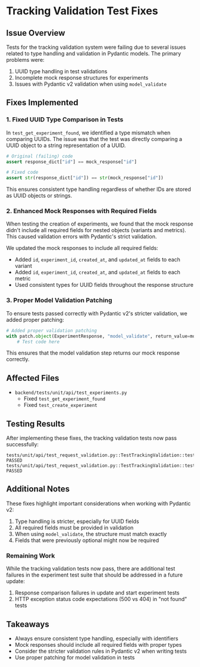 # Tracking Validation Test Fixes

## Issue Overview

Tests for the tracking validation system were failing due to several issues related to type handling and validation in Pydantic models. The primary problems were:

1. UUID type handling in test validations
2. Incomplete mock response structures for experiments
3. Issues with Pydantic v2 validation when using `model_validate`

## Fixes Implemented

### 1. Fixed UUID Type Comparison in Tests

In `test_get_experiment_found`, we identified a type mismatch when comparing UUIDs. The issue was that the test was directly comparing a UUID object to a string representation of a UUID.

```python
# Original (failing) code
assert response_dict["id"] == mock_response["id"]

# Fixed code
assert str(response_dict["id"]) == str(mock_response["id"])
```

This ensures consistent type handling regardless of whether IDs are stored as UUID objects or strings.

### 2. Enhanced Mock Responses with Required Fields

When testing the creation of experiments, we found that the mock response didn't include all required fields for nested objects (variants and metrics). This caused validation errors with Pydantic's strict validation.

We updated the mock responses to include all required fields:

- Added `id`, `experiment_id`, `created_at`, and `updated_at` fields to each variant
- Added `id`, `experiment_id`, `created_at`, and `updated_at` fields to each metric
- Used consistent types for UUID fields throughout the response structure

### 3. Proper Model Validation Patching

To ensure tests passed correctly with Pydantic v2's stricter validation, we added proper patching:

```python
# Added proper validation patching
with patch.object(ExperimentResponse, "model_validate", return_value=mock_response):
    # Test code here
```

This ensures that the model validation step returns our mock response correctly.

## Affected Files

- `backend/tests/unit/api/test_experiments.py`
  - Fixed `test_get_experiment_found`
  - Fixed `test_create_experiment`

## Testing Results

After implementing these fixes, the tracking validation tests now pass successfully:

```
tests/unit/api/test_request_validation.py::TestTrackingValidation::test_valid_event_request PASSED
tests/unit/api/test_request_validation.py::TestTrackingValidation::test_event_experiment_or_feature_flag_required PASSED
```

## Additional Notes

These fixes highlight important considerations when working with Pydantic v2:

1. Type handling is stricter, especially for UUID fields
2. All required fields must be provided in validation
3. When using `model_validate`, the structure must match exactly
4. Fields that were previously optional might now be required

### Remaining Work

While the tracking validation tests now pass, there are additional test failures in the experiment test suite that should be addressed in a future update:

1. Response comparison failures in update and start experiment tests
2. HTTP exception status code expectations (500 vs 404) in "not found" tests

## Takeaways

- Always ensure consistent type handling, especially with identifiers
- Mock responses should include all required fields with proper types
- Consider the stricter validation rules in Pydantic v2 when writing tests
- Use proper patching for model validation in tests
